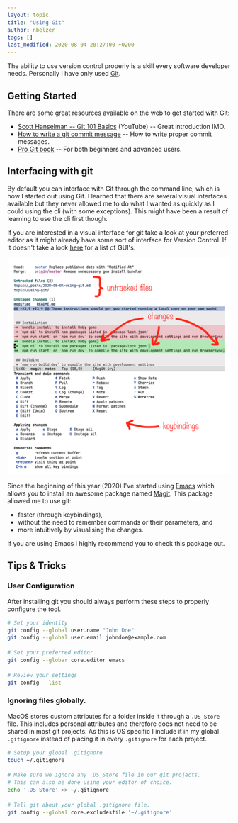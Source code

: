 ```yaml
---
layout: topic
title: "Using Git"
author: nbelzer
tags: []
last_modified: 2020-08-04 20:27:00 +0200
---
```


The ability to use version control properly is a skill every software developer needs. Personally I have only used [Git](https://git-scm.com). 

## Getting Started

There are some great resources available on the web to get started with Git:
- [Scott Hanselman -- Git 101 Basics](https://www.youtube.com/watch?v=WBg9mlpzEYU&list=WL&index=3&t=0s) (YouTube) -- Great introduction IMO.
- [How to write a git commit message](https://chris.beams.io/posts/git-commit/#imperative) -- How to write proper commit messages.
- [Pro Git book](https://git-scm.com/book/en/v2) -- For both beginners and advanced users.

## Interfacing with git
By default you can interface with Git through the command line, which is how I started out using Git. I learned that there are several visual interfaces available but they never allowed me to do what I wanted as quickly as I could using the cli (with some exceptions). This might have been a result of learning to use the cli first though. 

If you are interested in a visual interface for git take a look at your preferred editor as it might already have some sort of interface for Version Control. If it doesn't take a look [here](https://git-scm.com/downloads/guis/) for a list of GUI's.

![Magit open for this repository](/assets/img/magit-screenshot.png)

Since the beginning of this year (2020) I've started using [Emacs](http://www.gnu.org/software/emacs/) which allows you to install an awesome package named [Magit](https://magit.vc). This package allowed me to use git:
- faster (through keybindings), 
- without the need to remember commands or their parameters, and 
- more intuitively by visualising the changes.

If you are using Emacs I highly recommend you to check this package out.

## Tips & Tricks

### User Configuration

After installing git you should always perform these steps to properly configure the tool.

```bash
# Set your identity
git config --global user.name "John Doe"
git config --global user.email johndoe@example.com

# Set your preferred editor
git config --globar core.editor emacs

# Review your settings
git config --list
```

### Ignoring files globally.

MacOS stores custom attributes for a folder inside it through a `.DS_Store` file. This includes personal attributes and therefore does not need to be shared in most git projects. As this is OS specific I include it in my global `.gitignore` instead of placing it in every `.gitignore` for each project.

```bash
# Setup your global .gitignore
touch ~/.gitignore

# Make sure we ignore any .DS_Store file in our git projects.
# This can also be done using your editor of choice.
echo '.DS_Store' >> ~/.gitignore

# Tell git about your global .gitignore file.
git config --global core.excludesfile '~/.gitignore'
```







